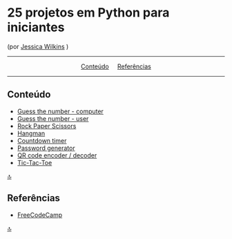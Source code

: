 # 25 projetos em Python para iniciantes 
(por [Jessica Wilkins](https://www.freecodecamp.org/news/author/jessica-wilkins/) )

---

<p align="center">
<a href="#conteúdo">Conteúdo</a>&nbsp;&nbsp;&nbsp;&nbsp;
<a href="#referências">Referências</a>
</p>

---

## Conteúdo

 * [Guess the number - computer](guess_number_computer.py)
 * [Guess the number - user](guess_number_user.py)
 * [Rock Paper Scissors](rock_paper_scissors.py)
 * [Hangman](hangman.py)
 * [Countdown timer](countdown_timer.py)
 * [Password generator](password_generator.py)
 * [QR code encoder / decoder](qr_code_encoder_decoder.py)
 * [Tic-Tac-Toe](./tic_tac_toe/game.py)


[🔝](#25-projetos-em-python-para-iniciantes)


## Referências

* [FreeCodeCamp](https://www.freecodecamp.org/news/python-projects-for-beginners/)


[🔝](#25-projetos-em-python-para-iniciantes)
